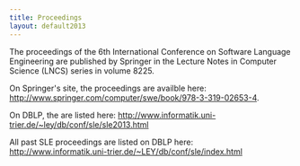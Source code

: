 ```yaml
---
title: Proceedings
layout: default2013
---
```


The proceedings of the 6th International Conference on Software
Language Engineering are published by Springer in the Lecture Notes in
Computer Science (LNCS) series in volume 8225.

On Springer's site, the proceedings are availble here:
http://www.springer.com/computer/swe/book/978-3-319-02653-4.

On DBLP, the are listed here:
http://www.informatik.uni-trier.de/~ley/db/conf/sle/sle2013.html

All past SLE proceedings are listed on DBLP here:
http://www.informatik.uni-trier.de/~LEY/db/conf/sle/index.html

